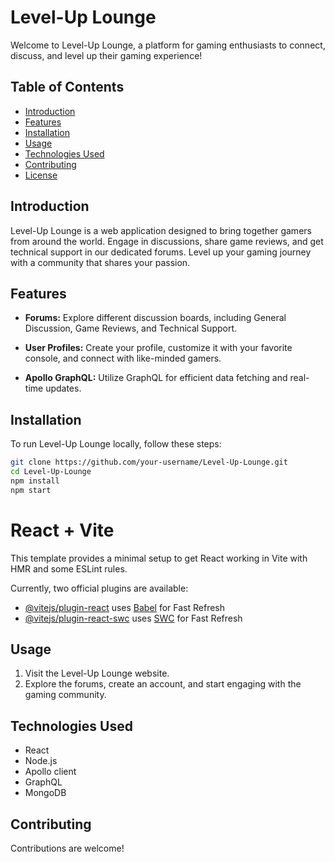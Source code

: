 # Level-Up Lounge

Welcome to Level-Up Lounge, a platform for gaming enthusiasts to connect, discuss, and level up their gaming experience!

## Table of Contents

- [Introduction](#introduction)
- [Features](#features)
- [Installation](#installation)
- [Usage](#usage)
- [Technologies Used](#technologies-used)
- [Contributing](#contributing)
- [License](#license)

## Introduction

Level-Up Lounge is a web application designed to bring together gamers from around the world. Engage in discussions, share game reviews, and get technical support in our dedicated forums. Level up your gaming journey with a community that shares your passion.

## Features

- **Forums:** Explore different discussion boards, including General Discussion, Game Reviews, and Technical Support.

- **User Profiles:** Create your profile, customize it with your favorite console, and connect with like-minded gamers.

- **Apollo GraphQL:** Utilize GraphQL for efficient data fetching and real-time updates.

## Installation

To run Level-Up Lounge locally, follow these steps:

```bash
git clone https://github.com/your-username/Level-Up-Lounge.git
cd Level-Up-Lounge
npm install
npm start
```



# React + Vite

This template provides a minimal setup to get React working in Vite with HMR and some ESLint rules.

Currently, two official plugins are available:

- [@vitejs/plugin-react](https://github.com/vitejs/vite-plugin-react/blob/main/packages/plugin-react/README.md) uses [Babel](https://babeljs.io/) for Fast Refresh
- [@vitejs/plugin-react-swc](https://github.com/vitejs/vite-plugin-react-swc) uses [SWC](https://swc.rs/) for Fast Refresh

## Usage
1. Visit the Level-Up Lounge website.
2. Explore the forums, create an account, and start engaging with the gaming community.

## Technologies Used
* React
* Node.js
* Apollo client
* GraphQL
* MongoDB

## Contributing
Contributions are welcome!